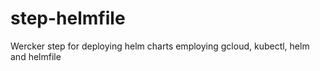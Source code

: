 # step-helmfile
Wercker step for deploying helm charts employing gcloud, kubectl, helm and helmfile
